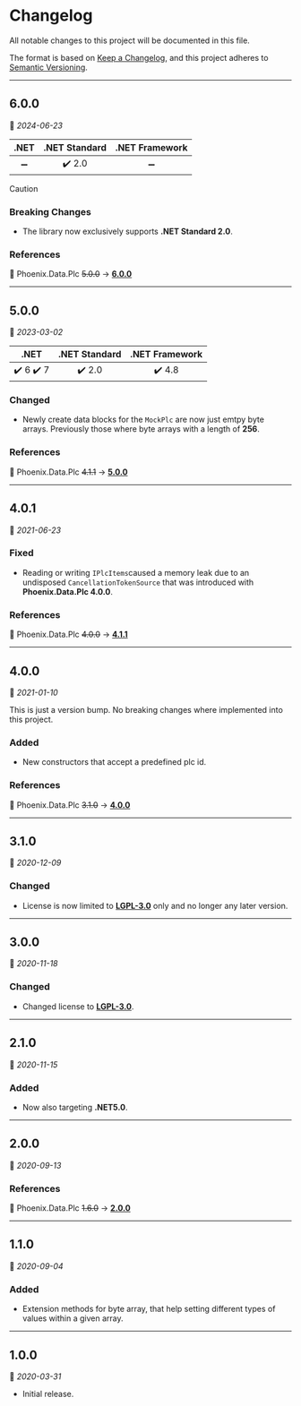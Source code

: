 ﻿# Changelog

All notable changes to this project will be documented in this file.

The format is based on [Keep a Changelog](https://keepachangelog.com/en/1.0.0/), and this project adheres to [Semantic Versioning](https://semver.org/spec/v2.0.0.html).
___

## 6.0.0

:calendar: _2024-06-23_

| .NET | .NET Standard | .NET Framework |
| :-: | :-: | :-: |
| :heavy_minus_sign: | :heavy_check_mark: 2.0 | :heavy_minus_sign: |

> [!Caution]
> ### Breaking Changes
> - The library now exclusively supports **.NET Standard 2.0**.

### References

:large_blue_circle: Phoenix.Data.Plc ~~5.0.0~~ → [**6.0.0**](..\..\Plc\⬙\CHANGELOG.md#6.0.0)
___

## 5.0.0

:calendar: _2023-03-02_

|                   .NET                    |     .NET Standard      |     .NET Framework     |
| :---------------------------------------: | :--------------------: | :--------------------: |
| :heavy_check_mark: 6 :heavy_check_mark: 7 | :heavy_check_mark: 2.0 | :heavy_check_mark: 4.8 |

### Changed

- Newly create data blocks for the `MockPlc` are now just emtpy byte arrays. Previously those where byte arrays with a length of **256**.

### References

:large_blue_circle: Phoenix.Data.Plc ~~4.1.1~~ → [**5.0.0**](..\..\Plc\⬙\CHANGELOG.md#5.0.0)
___

## 4.0.1

:calendar: _2021-06-23_

### Fixed

- Reading or writing `IPlcItems`caused a memory leak due to an undisposed `CancellationTokenSource` that was introduced with **Phoenix.Data.Plc 4.0.0**.

### References

:large_blue_circle: Phoenix.Data.Plc ~~4.0.0~~ → [**4.1.1**](..\..\Plc\⬙\CHANGELOG.md)
___

## 4.0.0

:calendar: _2021-01-10_

This is just a version bump. No breaking changes where implemented into this project.

### Added

- New constructors that accept a predefined plc id.

### References

:large_blue_circle: Phoenix.Data.Plc ~~3.1.0~~ → [**4.0.0**](..\..\Plc\⬙\CHANGELOG.md)
___

## 3.1.0

:calendar: _2020-12-09_

### Changed

- License is now limited to [**LGPL-3.0**](https://www.gnu.org/licenses/lgpl-3.0.html) only and no longer any later version.
___

## 3.0.0

:calendar: _2020-11-18_

### Changed

- Changed license to [**LGPL-3.0**](https://www.gnu.org/licenses/lgpl-3.0.html).
___

## 2.1.0

:calendar: _2020-11-15_

### Added

- Now also targeting **.NET5.0**.
___

## 2.0.0

:calendar: _2020-09-13_

### References

:large_blue_circle: Phoenix.Data.Plc ~~1.6.0~~ → [**2.0.0**](..\..\Plc\⬙\CHANGELOG.md)
___

## 1.1.0

:calendar: _2020-09-04_

### Added

- Extension methods for byte array, that help setting different types of values within a given array.
___

## 1.0.0

:calendar: _2020-03-31_

- Initial release.